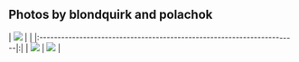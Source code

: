 ## Photos by blondquirk and polachok ##

| <img src='http://acer-n311-linux.googlecode.com/svn/trunk/opie.jpg' /> | |
|:-----------------------------------------------------------------------|:|
|  <img src='http://acer-n311-linux.googlecode.com/svn/trunk/console_polachok.jpg' /> | <img src='http://acer-n311-linux.googlecode.com/svn/trunk/vga_console.jpg' /> |